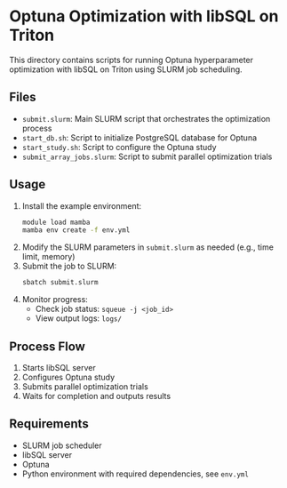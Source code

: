 # Optuna Optimization with libSQL on Triton

This directory contains scripts for running Optuna hyperparameter
optimization with libSQL on Triton using SLURM job scheduling.

## Files

- `submit.slurm`: Main SLURM script that orchestrates the optimization process
- `start_db.sh`: Script to initialize PostgreSQL database for Optuna
- `start_study.sh`: Script to configure the Optuna study
- `submit_array_jobs.slurm`: Script to submit parallel optimization trials

## Usage

1. Install the example environment:
   ```bash
   module load mamba
   mamba env create -f env.yml
   ```
2. Modify the SLURM parameters in `submit.slurm` as needed (e.g., time limit, memory)
3. Submit the job to SLURM:
   ```bash
   sbatch submit.slurm
   ```
4. Monitor progress:
   - Check job status: `squeue -j <job_id>`
   - View output logs: `logs/`

## Process Flow

1. Starts libSQL server
2. Configures Optuna study
3. Submits parallel optimization trials
4. Waits for completion and outputs results

## Requirements

- SLURM job scheduler
- libSQL server
- Optuna
- Python environment with required dependencies, see `env.yml`
